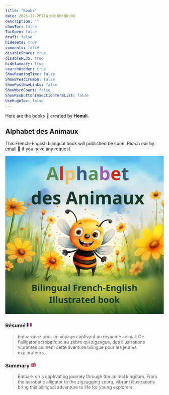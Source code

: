 ```yaml
---
title: "Books"
date: 2023-11-26T14:00:00+00:00
description: ""
showToc: false
TocOpen: false
draft: false
hidemeta: true
comments: false
disableShare: true
disableHLJS: true
hideSummary: true
searchHidden: true
ShowReadingTime: false
ShowBreadCrumbs: false
ShowPostNavLinks: false
ShowWordCount: false
ShowRssButtonInSectionTermList: false
UseHugoToc: false
---
```


Here are the books 📖 created by **Honuli**.

## Alphabet des Animaux

This French-English bilingual book will published be soon. Reach our by [email](mailto:kaulana.honu@gmail.com) 📧 if you have any request.

![Alphabet](/alphabet_cover.jpg)

### Résumé <img src="French_flag.svg"  width="16" height="16">

> Embarquez pour un voyage captivant au royaume animal. De l'alligator acrobatique au zèbre qui zigzague, des illustrations vibrantes animent cette aventure bilingue pour les jeunes explorateurs.

### Summary <img src="British_flag.svg"  width="16" height="16">
> Embark on a captivating journey through the animal kingdom. From the acrobatic alligator to the zigzagging zebra, vibrant illustrations bring this bilingual adventure to life for young explorers. 

